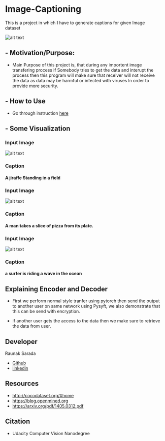 # Image-Captioning
This is a project in which I have to generate captions for given Image dataset


![alt text](https://github.com/raunak222/Image-Captioning/blob/master/encoder-decoder.png)

## - Motivation/Purpose: 
- Main Purpose of this project is, that during any importent image transfering process if Somebody tries to get the data and interupt the process then this program will make sure that receiver will not receive the data as data may be harmful or infected with viruses  In order to provide more security.

## - How to Use 
- Go through instruction [here](https://github.com/raunak222/Image-Captioning/blob/master/instructions.txt)

## - Some Visualization
 ### Input Image
 ![alt text](https://github.com/raunak222/Image-Captioning/blob/master/download%20(5).png)
 ### Caption
 #### A jiraffe Standing in a field
### Input Image
![alt text](https://github.com/raunak222/Image-Captioning/blob/master/download%20(4).png)
### Caption
#### A man takes a slice of pizza from its plate.
 ### Input Image
 ![alt text](https://github.com/raunak222/Image-Captioning/blob/master/download%20(7).png)
 ### Caption
 ####  a surfer is riding a wave in the ocean
## Explaining Encoder and Decoder
 - First we perform normal style tranfer using pytorch then send the output to another user on same network using Pysyft, we also demonstrate that this can be send with encryption.

- If another user gets the access to the data then we make sure to retrieve the data from user.
## Developer 
  Raunak Sarada  
  - [Github](https://github.com/raunak222) 
  - [linkedin](https://www.linkedin.com/in/raunak-sarada)
## Resources 
- http://cocodataset.org/#home
- https://blog.openmined.org
- https://arxiv.org/pdf/1405.0312.pdf

## Citation
- Udacity Computer Vision Nanodegree
